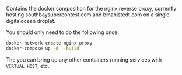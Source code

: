 Contains the docker composition for the nginx reverse proxy,
currently hosting southbaysupercontest.com and bmahlstedt.com
on a single digitalocean droplet.

You should only need to do the following once:
```bash
docker network create nginx-proxy
docker-compose up -d --build
```

The you can bring up any other containers running services
with `VIRTUAL_HOST`, etc.
